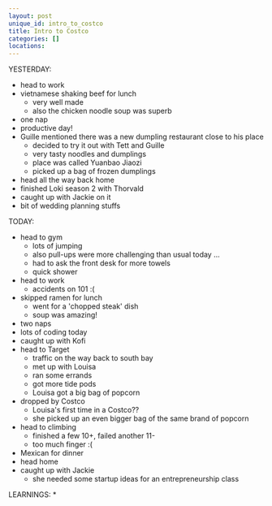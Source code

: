 ```yaml
---
layout: post
unique_id: intro_to_costco
title: Intro to Costco
categories: []
locations: 
---
```


YESTERDAY:
* head to work
* vietnamese shaking beef for lunch
  * very well made
  * also the chicken noodle soup was superb
* one nap
* productive day!
* Guille mentioned there was a new dumpling restaurant close to his place
  * decided to try it out with Tett and Guille
  * very tasty noodles and dumplings
  * place was called Yuanbao Jiaozi
  * picked up a bag of frozen dumplings
* head all the way back home
* finished Loki season 2 with Thorvald
* caught up with Jackie on it
* bit of wedding planning stuffs

TODAY:
* head to gym
  * lots of jumping
  * also pull-ups were more challenging than usual today ...
  * had to ask the front desk for more towels
  * quick shower
* head to work
  * accidents on 101 :(
* skipped ramen for lunch
  * went for a 'chopped steak' dish
  * soup was amazing!
* two naps
* lots of coding today
* caught up with Kofi
* head to Target
  * traffic on the way back to south bay
  * met up with Louisa
  * ran some errands
  * got more tide pods
  * Louisa got a big bag of popcorn
* dropped by Costco
  * Louisa's first time in a Costco??
  * she picked up an even bigger bag of the same brand of popcorn
* head to climbing
  * finished a few 10+, failed another 11-
  * too much finger :(
* Mexican for dinner
* head home
* caught up with Jackie
  * she needed some startup ideas for an entrepreneurship class

LEARNINGS:
* 
